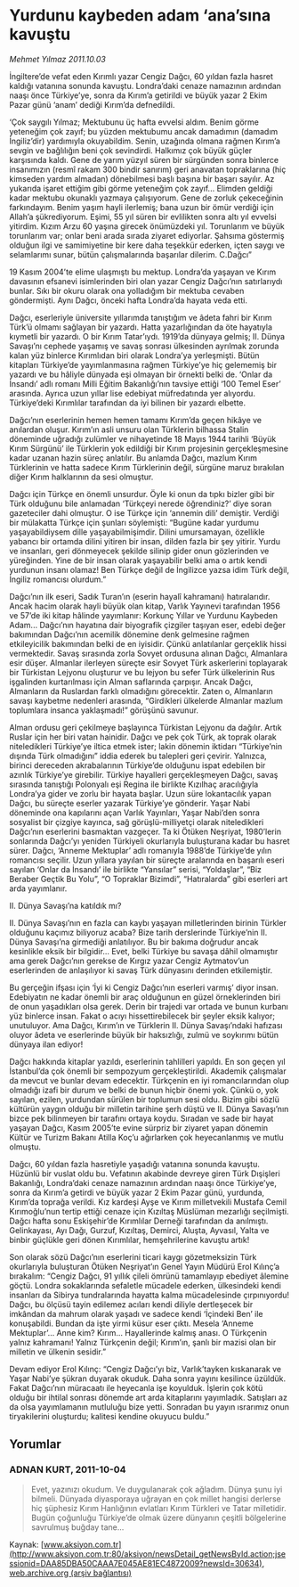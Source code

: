 # Yurdunu kaybeden adam ‘ana’sına kavuştu

*Mehmet Yılmaz 2011.10.03*

<font class="agenda2NewsSpot">
 İngiltere’de vefat eden Kırımlı yazar Cengiz Dağcı, 60 yıldan fazla hasret kaldığı vatanına sonunda kavuştu. Londra’daki cenaze namazının ardından naaşı önce Türkiye’ye, sonra da Kırım’a getirildi ve büyük yazar 2 Ekim Pazar günü ‘anam’ dediği Kırım’da defnedildi.
</font>
<font class="newsDetail">
 <p>
  <p class="MsoNormal">
   ‘Çok saygılı Yılmaz; Mektubunu üç hafta evvelsi aldım. Benim görme yeteneğim çok zayıf; bu yüzden mektubumu ancak damadımın (damadım İngiliz’dir) yardımıyla okuyabildim. Senin, uzağında olmana rağmen Kırım’a sevgin ve bağlılığın beni çok sevindirdi. Halkımız çok büyük güçler karşısında kaldı. Gene de yarım yüzyıl süren bir sürgünden sonra binlerce insanımızın (resmî rakam 300 bindir sanırım) geri anavatan topraklarına (hiç kimseden yardım almadan) dönebilmesi başlı başına bir başarı sayılır.
   <span>
   </span>
   Az yukarıda işaret ettiğim gibi görme yeteneğim çok zayıf... Elimden geldiği kadar mektubu okunaklı yazmaya çalışıyorum. Gene de zorluk çekeceğinin farkındayım. Benim yaşım hayli ilerlemiş; bana uzun bir ömür verdiği için Allah’a şükrediyorum. Eşimi, 55 yıl süren bir evlilikten sonra altı yıl evvelsi yitirdim. Kızım Arzu 60 yaşına girecek önümüzdeki yıl. Torunlarım ve büyük torunlarım var; onlar beni arada sırada ziyaret ediyorlar. Şahsıma göstermiş olduğun ilgi ve samimiyetine bir kere daha teşekkür ederken, içten saygı ve selamlarımı sunar, bütün çalışmalarında başarılar dilerim.
   <span>
   </span>
   C.Dağcı”
  </p>
  <p class="MsoNormal">
   19 Kasım 2004’te elime ulaşmıştı bu mektup. Londra’da yaşayan ve Kırım davasının efsanevi isimlerinden biri olan yazar Cengiz Dağcı’nın satırlarıydı bunlar. Sıkı bir okuru olarak ona yolladığım bir mektuba cevaben göndermişti. Aynı Dağcı, önceki hafta Londra’da hayata veda etti.
  </p>
  <p class="MsoNormal">
   Dağcı, eserleriyle üniversite yıllarımda tanıştığım ve âdeta fahri bir Kırım Türk’ü olmamı sağlayan bir yazardı. Hatta yazarlığından da öte hayatıyla kıymetli bir yazardı. O bir Kırım Tatar’ıydı. 1919’da dünyaya gelmiş; II. Dünya Savaşı’nı cephede yaşamış ve savaş sonrası ülkesinden ayrılmak zorunda kalan yüz binlerce Kırımlıdan biri olarak Londra’ya yerleşmişti. Bütün kitapları Türkiye’de yayımlanmasına rağmen Türkiye’ye hiç gelememiş bir yazardı ve bu hâliyle dünyada eşi olmayan bir örnekti belki de. ‘Onlar da İnsandı’ adlı romanı Milli Eğitim Bakanlığı’nın tavsiye ettiği ‘100 Temel Eser’ arasında. Ayrıca uzun yıllar lise edebiyat müfredatında yer alıyordu. Türkiye’deki Kırımlılar tarafından da iyi bilinen bir yazardı elbette.
  </p>
  <p class="MsoNormal">
   Dağcı’nın eserlerinin hemen hemen tamamı Kırım’da geçen hikâye ve anılardan oluşur. Kırım’ın asli unsuru olan Türklerin bilhassa Stalin döneminde uğradığı zulümler ve nihayetinde 18 Mayıs 1944 tarihli ‘Büyük Kırım Sürgünü’ ile Türklerin yok edildiği bir Kırım projesinin gerçekleşmesine kadar uzanan hazin süreç anlatılır. Bu anlamda Dağcı, mazlum Kırım Türklerinin ve hatta sadece Kırım Türklerinin değil, sürgüne maruz bırakılan diğer Kırım halklarının da sesi olmuştur.
  </p>
  <p class="MsoNormal">
   Dağcı için Türkçe en önemli unsurdur. Öyle ki onun da tıpkı bizler gibi bir Türk olduğunu bile anlamadan ‘Türkçeyi nerede öğrendiniz?’ diye soran gazeteciler dahi olmuştur. O ise Türkçe için ‘annemin dili’ demiştir. Verdiği bir mülakatta Türkçe için şunları söylemişti: “Bugüne kadar yurdumu yaşayabildiysem dille yaşayabilmişimdir. Dilini umursamayan, özellikle yabancı bir ortamda dilini yitiren bir insan, dilden fazla bir şey yitirir. Yurdu ve insanları, geri dönmeyecek şekilde silinip gider onun gözlerinden ve yüreğinden. Yine de bir insan olarak yaşayabilir belki ama o artık kendi yurdunun insanı olamaz! Ben Türkçe değil de İngilizce yazsa idim Türk değil, İngiliz romancısı olurdum.”
  </p>
  <p class="MsoNormal">
   Dağcı’nın ilk eseri, Sadık Turan’ın (eserin hayalî kahramanı) hatıralarıdır. Ancak hacim olarak hayli büyük olan kitap, Varlık Yayınevi tarafından 1956 ve 57’de iki kitap hâlinde yayımlanır: Korkunç Yıllar ve Yurdunu Kaybeden Adam... Dağcı’nın hayatına dair biyografik çizgiler taşıyan eser, edebi değer bakımından Dağcı’nın acemilik dönemine denk gelmesine rağmen etkileyicilik bakımından belki de en iyisidir. Çünkü anlatılanlar gerçeklik hissi vermektedir. Savaş sırasında zorla Sovyet ordusuna alınan Dağcı, Almanlara esir düşer. Almanlar ilerleyen süreçte esir Sovyet Türk askerlerini toplayarak bir Türkistan Lejyonu oluşturur ve bu lejyon bu sefer Türk ülkelerinin Rus işgalinden kurtarılması için Alman saflarında çarpışır. Ancak Dağcı, Almanların da Ruslardan farklı olmadığını görecektir. Zaten o, Almanların savaşı kaybetme nedenleri arasında, “Girdikleri ülkelerde Almanlar mazlum toplumlara insanca yaklaşmadı!” görüşünü savunur.
  </p>
  <p class="MsoNormal">
   Alman ordusu geri çekilmeye başlayınca Türkistan Lejyonu da dağılır. Artık Ruslar için her biri vatan hainidir. Dağcı ve pek çok Türk, ak toprak olarak niteledikleri Türkiye’ye iltica etmek ister; lakin dönemin iktidarı “Türkiye’nin dışında Türk olmadığını” iddia ederek bu talepleri geri çevirir. Yalnızca, birinci dereceden akrabalarının Türkiye’de olduğunu ispat edebilen bir azınlık Türkiye’ye girebilir. Türkiye hayalleri gerçekleşmeyen Dağcı, savaş sırasında tanıştığı Polonyalı eşi Regina ile birlikte Kızılhaç aracılığıyla Londra’ya gider ve zorlu bir hayata başlar. Uzun süre lokantacılık yapan Dağcı, bu süreçte eserler yazarak Türkiye’ye gönderir. Yaşar Nabi döneminde ona kapılarını açan Varlık Yayınları, Yaşar Nabi’den sonra sosyalist bir çizgiye kayınca, sağ görüşlü-milliyetçi olarak niteledikleri Dağcı’nın eserlerini basmaktan vazgeçer. Ta ki Ötüken Neşriyat, 1980’lerin sonlarında Dağcı’yı yeniden Türkiyeli okurlarıyla buluşturana kadar bu hasret sürer. Dağcı, ‘Anneme Mektuplar’ adlı romanıyla 1988’de Türkiye’de yılın romancısı seçilir. Uzun yıllara yayılan bir süreçte aralarında en başarılı eseri sayılan ‘Onlar da İnsandı’ ile birlikte “Yansılar” serisi, “Yoldaşlar”, “Biz Beraber Geçtik Bu Yolu”, “O Topraklar Bizimdi”, “Hatıralarda” gibi eserleri art arda yayımlanır.
  </p>
  <p class="MsoNormal">
  </p>
  <p class="MsoNormal">
   II. Dünya Savaşı’na katıldık mı?
  </p>
  <p class="MsoNormal">
   II. Dünya Savaşı’nın en fazla can kaybı yaşayan milletlerinden birinin Türkler olduğunu kaçımız biliyoruz acaba? Bize tarih derslerinde Türkiye’nin II. Dünya Savaşı’na girmediği anlatılıyor. Bu bir bakıma doğrudur ancak kesinlikle eksik bir bilgidir... Evet, belki Türkiye bu savaşa dâhil olmamıştır ama gerek Dağcı’nın gerekse de Kırgız yazar Cengiz Aytmatov’un eserlerinden de anlaşılıyor ki savaş Türk dünyasını derinden etkilemiştir.
  </p>
  <p class="MsoNormal">
   Bu gerçeğin ifşası için ‘İyi ki Cengiz Dağcı’nın eserleri varmış’ diyor insan. Edebiyatın ne kadar önemli bir araç olduğunun en güzel örneklerinden biri de onun yaşadıkları olsa gerek. Derin bir trajedi var ortada ve bunun kurbanı yüz binlerce insan. Fakat o acıyı hissettirebilecek bir şeyler eksik kalıyor; unutuluyor. Ama Dağcı, Kırım’ın ve Türklerin II. Dünya Savaşı’ndaki hafızası oluyor âdeta ve eserlerinde büyük bir haksızlığı, zulmü ve soykırımı bütün dünyaya ilan ediyor!
  </p>
  <p class="MsoNormal">
   Dağcı hakkında kitaplar yazıldı, eserlerinin tahlilleri yapıldı. En son geçen yıl İstanbul’da çok önemli bir sempozyum gerçekleştirildi. Akademik çalışmalar da mevcut ve bunlar devam edecektir. Türkçenin en iyi romancılarından olup olmadığı izafi bir durum ve belki de bunun hiçbir önemi yok. Çünkü o, yok sayılan, ezilen, yurdundan sürülen bir toplumun sesi oldu. Bizim gibi sözlü kültürün yaygın olduğu bir milletin tarihine şerh düştü ve II. Dünya Savaşı’nın bizce pek bilinmeyen bir tarafını ortaya koydu. Sıradan ve sade bir hayat yaşayan Dağcı, Kasım 2005’te evine sürpriz bir ziyaret yapan dönemin Kültür ve Turizm Bakanı Atilla Koç’u ağırlarken çok heyecanlanmış ve mutlu olmuştu.
  </p>
  <p class="MsoNormal">
   Dağcı, 60 yıldan fazla hasretiyle yaşadığı vatanına sonunda kavuştu. Hüzünlü bir vuslat oldu bu. Vefatının akabinde devreye giren Türk Dışişleri Bakanlığı, Londra’daki cenaze namazının ardından naaşı önce Türkiye’ye, sonra da Kırım’a getirdi ve büyük yazar 2 Ekim Pazar günü, yurdunda, Kırım’da toprağa verildi. Kız kardeşi Ayşe ve Kırım milletvekili Mustafa Cemil Kırımoğlu’nun tertip ettiği cenaze için Kızıltaş Müslüman mezarlığı seçilmişti. Dağcı hafta sonu Eskişehir’de Kırımlılar Derneği tarafından da anılmıştı. Gelinkayası, Ayı Dağı, Gurzuf, Kızıltaş, Demirci, Aluşta, Ayvasıl, Yalta ve binbir güçlükle geri dönen Kırımlılar, hemşehrilerine kavuştu artık!
  </p>
  <p class="MsoNormal">
   Son olarak sözü Dağcı’nın eserlerini ticari kaygı gözetmeksizin Türk okurlarıyla buluşturan Ötüken Neşriyat’ın Genel Yayın Müdürü Erol Kılınç’a bırakalım: “Cengiz Dağcı, 91 yıllık çileli ömrünü tamamlayıp ebediyet âlemine göçtü. Londra sokaklarında sefaletle mücadele ederken, ülkesindeki kendi insanları da Sibirya tundralarında hayatta kalma mücadelesinde çırpınıyordu! Dağcı, bu ölçüsü tayin edilemez acıları kendi diliyle dertleşecek bir imkândan da mahrum olarak yaşadı ve sadece kendi ‘İçindeki Ben’ ile konuşabildi. Bundan da işte yirmi küsur eser çıktı. Mesela ‘Anneme Mektuplar’… Anne kim? Kırım… Hayallerinde kalmış anası. O Türkçenin yalnız kahramanı! Yalnız Türkçenin değil; Kırım’ın, şanlı bir mazisi olan bir milletin ve ülkenin sesidir.”
  </p>
  <p class="MsoNormal">
   Devam ediyor Erol Kılınç: “Cengiz Dağcı’yı biz, Varlık’tayken kıskanarak ve Yaşar Nabi’ye şükran duyarak okuduk. Daha sonra yayını kesilince üzüldük. Fakat Dağcı’nın müracaatı ile heyecanla işe koyulduk. İşlerin çok kötü olduğu bir ihtilal sonrası dönemde art arda kitaplarını yayımladık. Satışları az da olsa yayımlamanın mutluluğu bize yetti. Sonradan bu yayın ısrarımız onun tiryakilerini oluşturdu; kalitesi kendine okuyucu buldu.”
  </p>
 </p>
</font>

## Yorumlar

### ADNAN KURT, 2011-10-04
> Evet, yazınızı okudum. Ve duygulanarak çok ağladım. Dünya şunu iyi bilmeli. Dünyada diyasporaya uğrayan en çok millet hangisi derlerse hiç şüphesiz Kırım Hanlığının evlatları Kırım Türkleri ve Tatar milletidir. Bugün çoğunluğu Türkiye’de olmak üzere dünyanın çeşitli bölgelerine savrulmuş buğday tane...

Kaynak: [www.aksiyon.com.tr](http://www.aksiyon.com.tr:80/aksiyon/newsDetail_getNewsById.action;jsessionid=DAA85DBA50CAAA7E045AE81EC4872009?newsId=30634), [web.archive.org (arşiv bağlantısı)](http://web.archive.org/web/20111006002055/http://www.aksiyon.com.tr:80/aksiyon/newsDetail_getNewsById.action;jsessionid=DAA85DBA50CAAA7E045AE81EC4872009?newsId=30634)
